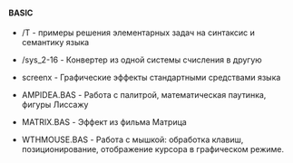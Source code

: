#### BASIC
- /T - примеры решения элементарных задач на синтаксис и семантику языка
- /sys_2-16 - Конвертер из одной системы счисления в другую
- screenx - Графические эффекты стандартными средствами языка

- AMPIDEA.BAS - Работа с палитрой, математическая паутинка, фигуры Лиссажу
- MATRIX.BAS - Эффект из фильма Матрица
- WTHMOUSE.BAS - Работа с мышкой: обработка клавиш, позиционирование, отображение курсора в графическом режиме.
